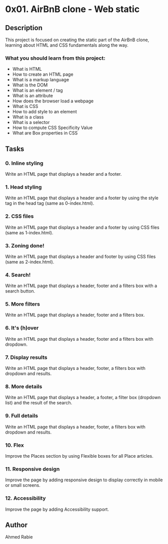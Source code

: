 # 0x01. AirBnB clone - Web static

## Description

This project is focused on creating the static part of the AirBnB clone, learning about HTML and CSS fundamentals along the way.

### What you should learn from this project:

- What is HTML
- How to create an HTML page
- What is a markup language
- What is the DOM
- What is an element / tag
- What is an attribute
- How does the browser load a webpage
- What is CSS
- How to add style to an element
- What is a class
- What is a selector
- How to compute CSS Specificity Value
- What are Box properties in CSS

## Tasks

### 0. Inline styling
Write an HTML page that displays a header and a footer.

### 1. Head styling
Write an HTML page that displays a header and a footer by using the style tag in the head tag (same as 0-index.html).

### 2. CSS files
Write an HTML page that displays a header and a footer by using CSS files (same as 1-index.html).

### 3. Zoning done!
Write an HTML page that displays a header and footer by using CSS files (same as 2-index.html).

### 4. Search!
Write an HTML page that displays a header, footer and a filters box with a search button.

### 5. More filters
Write an HTML page that displays a header, footer and a filters box.

### 6. It's (h)over
Write an HTML page that displays a header, footer and a filters box with dropdown.

### 7. Display results
Write an HTML page that displays a header, footer, a filters box with dropdown and results.

### 8. More details
Write an HTML page that displays a header, a footer, a filter box (dropdown list) and the result of the search.

### 9. Full details
Write an HTML page that displays a header, footer, a filters box with dropdown and results.

### 10. Flex
Improve the Places section by using Flexible boxes for all Place articles.

### 11. Responsive design
Improve the page by adding responsive design to display correctly in mobile or small screens.

### 12. Accessibility
Improve the page by adding Accessibility support.

## Author

Ahmed Rabie



